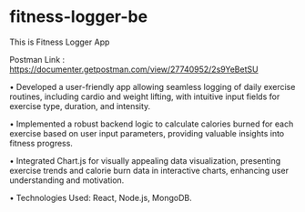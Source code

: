# fitness-logger-be

This is  Fitness Logger App

Postman Link :  https://documenter.getpostman.com/view/27740952/2s9YeBetSU

•	Developed a user-friendly app allowing seamless logging of daily exercise routines, including cardio and weight lifting, with intuitive input fields for exercise type, duration, and intensity.

•	Implemented a robust backend logic to calculate calories burned for each exercise based on user input parameters, providing valuable insights into fitness progress.

•	Integrated Chart.js for visually appealing data visualization, presenting exercise trends and calorie burn data in interactive charts, enhancing user understanding and motivation.

•	Technologies Used:  React, Node.js, MongoDB.

